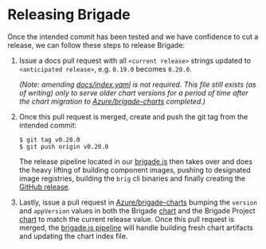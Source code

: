 # Releasing Brigade

Once the intended commit has been tested and we have confidence to cut a release,
we can follow these steps to release Brigade:

1. Issue a docs pull request with all `<current release>` strings updated to 
`<anticipated release>`, e.g. `0.19.0` becomes `0.20.0`.

    _(Note: amending [docs/index.yaml](../index.yaml) is not required.  This file still exists (as of writing)
    only to serve older chart versions for a period of time after the chart migration to
    [Azure/brigade-charts][brigade-charts] completed.)_

1. Once this pull request is merged, create and push the git tag from the intended commit:

    ```console
    $ git tag v0.20.0
    $ git push origin v0.20.0
    ```

    The release pipeline located in our [brigade.js](../../brigade.js) then takes over
    and does the heavy lifting of building component images, pushing to designated
    image registries, building the `brig` cli binaries and finally creating the
    [GitHub release](https://github.com/Azure/brigade/releases).

1. Lastly, issue a pull request in [Azure/brigade-charts][brigade-charts]
bumping the `version` and `appVersion` values in both the Brigade
[chart](https://github.com/Azure/brigade-charts/blob/master/charts/brigade/Chart.yaml) and
the Brigade Project [chart](https://github.com/Azure/brigade-charts/blob/master/charts/brigade-project/Chart.yaml)
to match the current release value.  Once this pull request is merged, the
[brigade.js pipeline](https://github.com/Azure/brigade-charts/blob/master/brigade.js) will handle building
fresh chart artifacts and updating the chart index file.

[brigade-charts]: https://github.com/Azure/brigade-charts